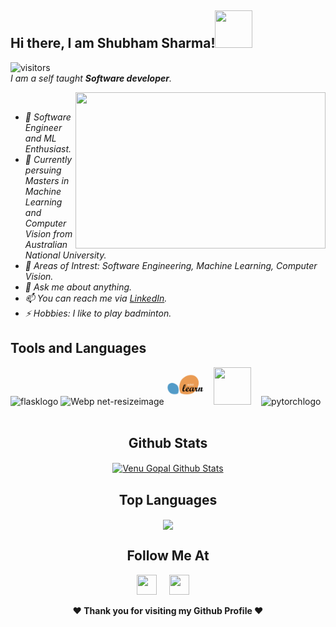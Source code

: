 ## Hi there, I am Shubham Sharma!<img height="60" width="60" src="https://media1.tenor.com/images/3ca4190df184f2329bb9f0bd06ea0cc2/tenor.gif?itemid=10604183" />
![visitors](https://komarev.com/ghpvc/?username=OfficialShubham)
<br/>
<i>I am a self taught <b>Software developer</b>.</i>
<i>
  
<img align="right" height="250" width="400" src="https://media.giphy.com/media/kl5ctZSctCbE4/giphy.gif" />
<br>
<ul>
        <li>🔭 Software Engineer and ML Enthusiast.</li>
        <li>💼 Currently persuing Masters in Machine Learning and Computer Vision from Australian National University.</li>
        <li>🤔 Areas of Intrest: Software Engineering, Machine Learning, Computer Vision.</li>
        <li>💬 Ask me about anything.</li>
        <li>📫 You can reach me via <a target="_blank" href="https://www.linkedin.com/in/ai-shubham/">LinkedIn</a>.</li>
        <li>⚡ Hobbies: I like to play badminton.</li>
      </ul>
</i>

## Tools and Languages

![flasklogo](https://user-images.githubusercontent.com/42817026/124359029-c9683700-dc40-11eb-8219-a53ccad9c6b9.png)
![Webp net-resizeimage](https://user-images.githubusercontent.com/42817026/124359087-fe748980-dc40-11eb-80d3-24e50fd6afb5.png)
<img height="60" width="60" src="https://raw.githubusercontent.com/github/explore/80688e429a7d4ef2fca1e82350fe8e3517d3494d/topics/scikit-learn/scikit-learn.png" />&nbsp;&nbsp;&nbsp;
<img height="60" width="60" src="https://www.aldakur.net/wp-content/uploads/2017/03/docker-logo-1024x914.png" />&nbsp;&nbsp;&nbsp;
![pytorchlogo](https://user-images.githubusercontent.com/42817026/124358206-e26ee900-dc3c-11eb-8d39-0a11d2baba67.png)
&nbsp;&nbsp;&nbsp;

<div align="center">

## Github Stats
<a href="https://github.com/Officialshubham">
  <img align="center" alt="Venu Gopal Github Stats" src="https://github-readme-stats.vercel.app/api?username=Officialshubham&show_icons=true&theme=tokyonight">
</a>
</div>

<div align="center">

## Top Languages
<a href="https://github.com/Officialshubham">
  <img align="center" src="https://github-readme-stats.vercel.app/api/top-langs/?username=Officialshubham&theme=tokyonight&layout=compact">
</a>
 </div>

<div align="center">

## Follow Me At
<a href="https://www.linkedin.com/in/ai-shubham/"><img height="32" width="32" src="https://gartman.com/wp-content/uploads/2020/08/57-571935_linkedin-icon-vector-png-linkedin-circle-logo-transparent-287x300.jpg" /></a>&nbsp;&nbsp;&nbsp;&nbsp;
<a href="https://twitter.com/Shubham39431337"><img height="32" width="32" src="https://1000logos.net/wp-content/uploads/2017/06/Twitter-Logo.png" /></a>&nbsp;&nbsp;&nbsp;&nbsp;

</div>

<div align="center">
  
<b>❤️ Thank you for visiting my Github Profile ❤️</b>
</div>
